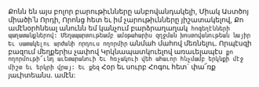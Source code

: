 
Քոնն են այս բոլոր բարութիւնները
անբովանդակելի,
Միակ Աստծոյ միածի՛ն Որդի,
Որոնց հետ եւ իմ չարութիւնները յիշատակելով,
Քո ամէնօրհնեալ անունն եմ կանչում
բարձրաղաղակ` հոգեղէնների պաղատանքներով:
Մեղապարտութեամբ ամօթահարիս զղջման
խոստովանութեան նայիր
Եւ սատակելու արժանի որդուս ողորմիր` անմահ
մահով մեռնելու.
Որպէսզի բազում մեղքերիս չափով
Կրկնապատկուելով առաւելապէս` քո
ողորմութի՜ւնդ աւետարանուի
Եւ հռչակուի վեհ ահաւոր հնչմամբ երկնքի մէջ
միշտ եւ երկրի վրայ:
Եւ քեզ` Հօր եւ սուրբ Հոգու հետ` փա՜ռք
յաւիտեանս. ամէն:



